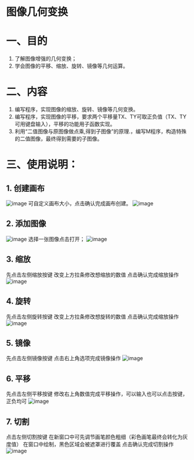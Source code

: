 # 图像几何变换 

# 一、目的
1. 了解图像增强的几何变换；
2. 学会图像的平移、缩放、旋转、镜像等几何运算。

# 二、内容
1. 编写程序，实现图像的缩放、旋转、镜像等几何变换。
2. 编写程序，实现图像的平移，要求两个平移量TX、TY可取正负值（TX、TY可用键盘输入），平移的功能用子函数实现。
3. 利用“二值图像与原图像做点乘,得到子图像”的原理.，编写M程序，构造特殊的二值图像，最终得到需要的子图像。

# 三、使用说明：
## 1. 创建画布
  ![image](https://github.com/shulip/DigitalImageProcessing/blob/master/%E5%9B%BE%E5%83%8F%E5%87%A0%E4%BD%95%E5%8F%98%E6%8D%A2/img/01.png)
可自定义画布大小，点击确认完成画布创建。
  ![image](https://github.com/shulip/DigitalImageProcessing/blob/master/%E5%9B%BE%E5%83%8F%E5%87%A0%E4%BD%95%E5%8F%98%E6%8D%A2/img/02.png)





## 2. 添加图像
  ![image](https://github.com/shulip/DigitalImageProcessing/blob/master/%E5%9B%BE%E5%83%8F%E5%87%A0%E4%BD%95%E5%8F%98%E6%8D%A2/img/03.png)
选择一张图像点击打开；
 ![image](https://github.com/shulip/DigitalImageProcessing/blob/master/%E5%9B%BE%E5%83%8F%E5%87%A0%E4%BD%95%E5%8F%98%E6%8D%A2/img/04.png)

## 3. 缩放
先点击左侧缩放按键
改变上方拉条修改想缩放的数值
点击确认完成缩放操作
  ![image](https://github.com/shulip/DigitalImageProcessing/blob/master/%E5%9B%BE%E5%83%8F%E5%87%A0%E4%BD%95%E5%8F%98%E6%8D%A2/img/05.png)

 
## 4. 旋转
先点击左侧旋转按键
改变上方拉条修改想旋转的数值
点击确认完成缩放操作
 ![image](https://github.com/shulip/DigitalImageProcessing/blob/master/%E5%9B%BE%E5%83%8F%E5%87%A0%E4%BD%95%E5%8F%98%E6%8D%A2/img/06.png)
 
 
## 5. 镜像
先点击左侧镜像按键
点击右上角选项完成镜像操作
  ![image](https://github.com/shulip/DigitalImageProcessing/blob/master/%E5%9B%BE%E5%83%8F%E5%87%A0%E4%BD%95%E5%8F%98%E6%8D%A2/img/07.png)

 
## 6. 平移
先点击左侧平移按键
修改右上角数值完成平移操作，可以输入也可以点击按键，正负均可
  ![image](https://github.com/shulip/DigitalImageProcessing/blob/master/%E5%9B%BE%E5%83%8F%E5%87%A0%E4%BD%95%E5%8F%98%E6%8D%A2/img/08.png)

 
## 7. 切割
点击左侧切割按键
在新窗口中可先调节画笔颜色粗细（彩色画笔最终会转化为灰度值）
在窗口中绘制，黑色区域会被遮罩进行覆盖
点击确认完成切割操作
  ![image](https://github.com/shulip/DigitalImageProcessing/blob/master/%E5%9B%BE%E5%83%8F%E5%87%A0%E4%BD%95%E5%8F%98%E6%8D%A2/img/09.png)



